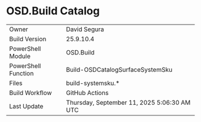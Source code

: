 ﻿# OSD.Build Catalog

| | |
|-|-|
| Owner | David Segura |
| Build Version | 25.9.10.4 |
| PowerShell Module | OSD.Build |
| PowerShell Function | Build-OSDCatalogSurfaceSystemSku |
| Files | build-systemsku.* |
| Build Workflow | GitHub Actions |
| Last Update | Thursday, September 11, 2025 5:06:30 AM UTC |
